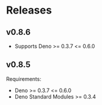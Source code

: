 # Releases

## v0.8.6

* Supports Deno >= 0.3.7 <= 0.6.0

## v0.8.5

Requirements:

* Deno >= 0.3.7 <= 0.6.0
* Deno Standard Modules >= 0.3.4
